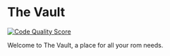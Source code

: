 <h1 align="justify"> The Vault </h1> 

[![Code Quality Score](https://www.code-inspector.com/project/3312/status/svg)](https://frontend.code-inspector.com/project/3312/dashboard)

Welcome to The Vault, a place for all your rom needs.
